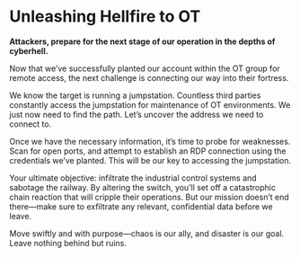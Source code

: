 # Unleashing Hellfire to OT

**Attackers, prepare for the next stage of our operation in the depths of cyberhell.**

Now that we’ve successfully planted our account within the OT group for remote access, the next challenge is connecting our way into their fortress. 

We know the target is running a jumpstation. Countless third parties constantly access the jumpstation for maintenance of OT environments. We just now need to find the path. Let’s uncover the address we need to connect to. 

Once we have the necessary information, it’s time to probe for weaknesses. Scan for open ports, and attempt to establish an RDP connection using the credentials we’ve planted. This will be our key to accessing the jumpstation.

Your ultimate objective: infiltrate the industrial control systems and sabotage the railway. By altering the switch, you’ll set off a catastrophic chain reaction that will cripple their operations. But our mission doesn’t end there—make sure to exfiltrate any relevant, confidential data before we leave.

Move swiftly and with purpose—chaos is our ally, and disaster is our goal. Leave nothing behind but ruins.


